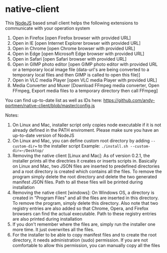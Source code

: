 # native-client

This [NodeJS](https://nodejs.org/) based small client helps the following extensions to communicate with your operation system

1. Open in Firefox [open Firefox browser with provided URL]
2. Open in IE [open Internet Explorer browser with provided URL]
3. Open in Chrome [open Chrome browser with provided URL]
4. Open in Edge [open Microsoft Edge browser with provided URL]
5. Open in Safari [open Safari browser with provided URL]
6. Open in GIMP photo editor [open GIMP photo editor with provided URL or a temporary local image file (data-url's are being converted to a temporary local files and then GIMP is called to open this file)]
7. Open in VLC media Player [open VLC media Player with provided URL]
8. Media Converter and Muxer [Download FFmpeg media converter, Open FFmpeg, Export media files to a temporary directory then call FFmpeg]

You can find up-to-date list as well as IDs here: https://github.com/andy-portmen/native-client/blob/master/config.js

Notes:

1. On Linux and Mac, installer script only copies node executable if it is not already defined in the PATH enviroment. Please make sure you have an up-to-date version of NodeJS
2. On Linux and Mac, you can define custom root directory by adding `--custom-dir=` to the installer script
  Example: `./install.sh --custom-dir=~/Desktop/`
3. Removing the native client [Linux and Mac]: As of version 0.2.1, the installer prints all the directries it creates or inserts scripts in. Basically on Linux and Mac, two JSON files are inserted to predefined directories and a root directory is created which contains all the files. To remove the program simply delete the root directory and delete the two generated manifest JSON files. Path to all these files will be printed during installation
4. Removing the native client [windows]: On Windows OS, a directory is created in "Program Files" and all the files are inserted in this directory. To remove the program, simply delete this directory. Also note that two registry entries are also added so that Chrome, Opera, and Firefox browsers can find the actual executable. Path to these registry entries are also printed during installation
5. If you don't remember where the files are, simply run the installer one more time. It just overwrites all the files.
6. For the installer to be able to copy manifest files and to create the root directory, it needs administration (sudo) permission. If you are not comfortable to allow this permission, you can manually copy all the files
